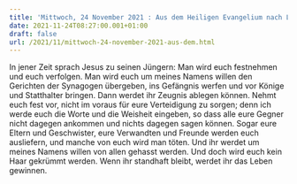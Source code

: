 ```yaml
---
title: 'Mittwoch, 24 November 2021 : Aus dem Heiligen Evangelium nach Lukas - Lk 21,12-19.'
date: 2021-11-24T08:27:00.001+01:00
draft: false
url: /2021/11/mittwoch-24-november-2021-aus-dem.html
---
```


In jener Zeit sprach Jesus zu seinen Jüngern: Man wird euch festnehmen und euch verfolgen. Man wird euch um meines Namens willen den Gerichten der Synagogen übergeben, ins Gefängnis werfen und vor Könige und Statthalter bringen. Dann werdet ihr Zeugnis ablegen können. Nehmt euch fest vor, nicht im voraus für eure Verteidigung zu sorgen; denn ich werde euch die Worte und die Weisheit eingeben, so dass alle eure Gegner nicht dagegen ankommen und nichts dagegen sagen können. Sogar eure Eltern und Geschwister, eure Verwandten und Freunde werden euch ausliefern, und manche von euch wird man töten. Und ihr werdet um meines Namens willen von allen gehasst werden. Und doch wird euch kein Haar gekrümmt werden. Wenn ihr standhaft bleibt, werdet ihr das Leben gewinnen.